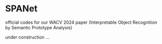 # SPANet
official codes for our WACV 2024 paper (Interpretable Object Recognition by Semantic Prototype Analysis)

under construction ...

